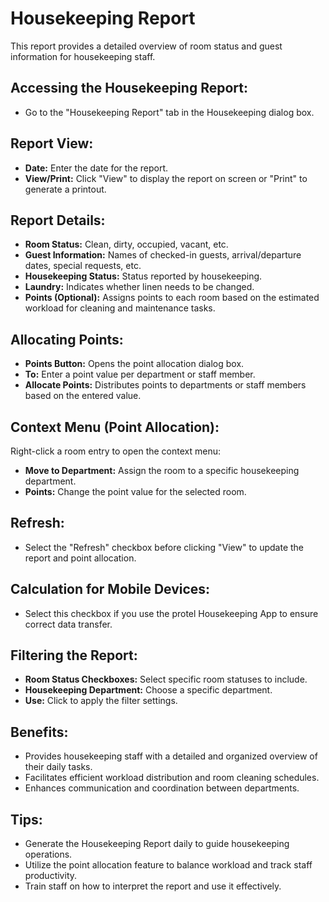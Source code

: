 # Housekeeping Report

This report provides a detailed overview of room status and guest information for housekeeping staff.

## Accessing the Housekeeping Report:

* Go to the "Housekeeping Report" tab in the Housekeeping dialog box. 

## Report View:

* **Date:** Enter the date for the report. 
* **View/Print:** Click "View" to display the report on screen or "Print" to generate a printout. 

## Report Details:

* **Room Status:** Clean, dirty, occupied, vacant, etc.
* **Guest Information:**  Names of checked-in guests, arrival/departure dates, special requests, etc.
* **Housekeeping Status:**  Status reported by housekeeping.
* **Laundry:** Indicates whether linen needs to be changed. 
* **Points (Optional):**  Assigns points to each room based on the estimated workload for cleaning and maintenance tasks. 

## Allocating Points:

* **Points Button:** Opens the point allocation dialog box.
* **To:** Enter a point value per department or staff member. 
* **Allocate Points:**  Distributes points to departments or staff members based on the entered value.

## Context Menu (Point Allocation):

Right-click a room entry to open the context menu:

* **Move to Department:** Assign the room to a specific housekeeping department.
* **Points:**  Change the point value for the selected room.

## Refresh:

* Select the "Refresh" checkbox before clicking "View" to update the report and point allocation.

## Calculation for Mobile Devices:

* Select this checkbox if you use the protel Housekeeping App to ensure correct data transfer.

## Filtering the Report:

* **Room Status Checkboxes:** Select specific room statuses to include. 
* **Housekeeping Department:** Choose a specific department. 
* **Use:** Click to apply the filter settings.

## Benefits:

* Provides housekeeping staff with a detailed and organized overview of their daily tasks.
* Facilitates efficient workload distribution and room cleaning schedules.
* Enhances communication and coordination between departments.

## Tips:

* Generate the Housekeeping Report daily to guide housekeeping operations. 
* Utilize the point allocation feature to balance workload and track staff productivity. 
* Train staff on how to interpret the report and use it effectively. 